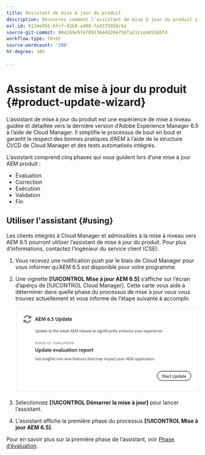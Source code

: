 ```yaml
---
title: Assistant de mise à jour du produit
description: Découvrez comment l’assistant de mise à jour du produit simplifie le processus de mise à jour AEM de bout en bout dans Cloud Manager.
exl-id: 8134e956-bfcf-41b8-a408-fa4375058c6a
source-git-commit: 984269e5fe70913644d26e759fa21ccea0536bf4
workflow-type: tm+mt
source-wordcount: '208'
ht-degree: 38%

---
```



# Assistant de mise à jour du produit {#product-update-wizard}

L’assistant de mise à jour du produit est une expérience de mise à niveau guidée et détaillée vers la dernière version d’Adobe Experience Manager 6.5 à l’aide de Cloud Manager. Il simplifie le processus de bout en bout et garantit le respect des bonnes pratiques d’AEM à l’aide de la structure CI/CD de Cloud Manager et des tests automatisés intégrés.

L’assistant comprend cinq phases qui vous guident lors d’une mise à jour AEM produit :

* Évaluation
* Correction
* Exécution
* Validation
* Fin

## Utiliser l&#39;assistant {#using}

Les clients intégrés à Cloud Manager et admissibles à la mise à niveau vers AEM 6.5 pourront utiliser l’assistant de mise à jour du produit. Pour plus d’informations, contactez l’ingénieur du service client (CSE).

1. Vous recevez une notification push par le biais de Cloud Manager pour vous informer qu’AEM 6.5 est disponible pour votre programme.

1. Une vignette **[!UICONTROL Mise à jour AEM 6.5]** s’affiche sur l’écran d’aperçu de [!UICONTROL Cloud Manager]. Cette carte vous aide à déterminer dans quelle phase du processus de mise à jour vous vous trouvez actuellement et vous informe de l’étape suivante à accomplir.

   ![Mettre à jour la vignette de l’assistant](/help/assets/Start-Update.png)

1. Sélectionnez **[!UICONTROL Démarrer la mise à jour]** pour lancer l’assistant.

1. L’assistant affiche la première phase du processus **[!UICONTROL Mise à jour AEM 6.5]**.

Pour en savoir plus sur la première phase de l’assistant, voir [Phase d’évaluation](/help/product-update-wizard/evaluation.md).

